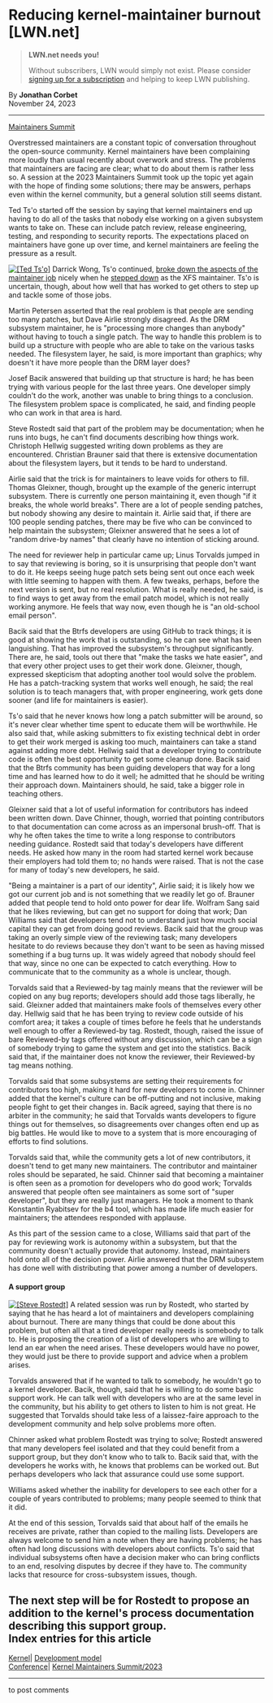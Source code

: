 # Reducing kernel-maintainer burnout [LWN.net]

> **LWN.net needs you!**
> 
> Without subscribers, LWN would simply not exist. Please consider [signing up for a subscription](/Promo/nst-nag2/subscribe) and helping to keep LWN publishing. 

By **Jonathan Corbet**  
November 24, 2023 

* * *

[Maintainers Summit](/Articles/951847/)

Overstressed maintainers are a constant topic of conversation throughout the open-source community. Kernel maintainers have been complaining more loudly than usual recently about overwork and stress. The problems that maintainers are facing are clear; what to do about them is rather less so. A session at the 2023 Maintainers Summit took up the topic yet again with the hope of finding some solutions; there may be answers, perhaps even within the kernel community, but a general solution still seems distant. 

Ted Ts'o started off the session by saying that kernel maintainers end up having to do all of the tasks that nobody else working on a given subsystem wants to take on. These can include patch review, release engineering, testing, and responding to security reports. The expectations placed on maintainers have gone up over time, and kernel maintainers are feeling the pressure as a result. 

[![\[Ted Ts'o\]](https://static.lwn.net/images/conf/2023/lpc/TedTso-sm.png)](/Articles/952037/) Darrick Wong, Ts'o continued, [broke down the aspects of the maintainer job](/ml/linux-xfs/169116630379.3243794.7476300844644954184.stgit@frogsfrogsfrogs/) nicely when he [stepped down](/ml/linux-xfs/169116629797.3243794.7024231508559123519.stgit@frogsfrogsfrogs/) as the XFS maintainer. Ts'o is uncertain, though, about how well that has worked to get others to step up and tackle some of those jobs. 

Martin Petersen asserted that the real problem is that people are sending too many patches, but Dave Airlie strongly disagreed. As the DRM subsystem maintainer, he is "processing more changes than anybody" without having to touch a single patch. The way to handle this problem is to build up a structure with people who are able to take on the various tasks needed. The filesystem layer, he said, is more important than graphics; why doesn't it have more people than the DRM layer does? 

Josef Bacik answered that building up that structure is hard; he has been trying with various people for the last three years. One developer simply couldn't do the work, another was unable to bring things to a conclusion. The filesystem problem space is complicated, he said, and finding people who can work in that area is hard. 

Steve Rostedt said that part of the problem may be documentation; when he runs into bugs, he can't find documents describing how things work. Christoph Hellwig suggested writing down problems as they are encountered. Christian Brauner said that there is extensive documentation about the filesystem layers, but it tends to be hard to understand. 

Airlie said that the trick is for maintainers to leave voids for others to fill. Thomas Gleixner, though, brought up the example of the generic interrupt subsystem. There is currently one person maintaining it, even though "if it breaks, the whole world breaks". There are a lot of people sending patches, but nobody showing any desire to maintain it. Airlie said that, if there are 100 people sending patches, there may be five who can be convinced to help maintain the subsystem; Gleixner answered that he sees a lot of "random drive-by names" that clearly have no intention of sticking around. 

The need for reviewer help in particular came up; Linus Torvalds jumped in to say that reviewing is boring, so it is unsurprising that people don't want to do it. He keeps seeing huge patch sets being sent out once each week with little seeming to happen with them. A few tweaks, perhaps, before the next version is sent, but no real resolution. What is really needed, he said, is to find ways to get away from the email patch model, which is not really working anymore. He feels that way now, even though he is "an old-school email person". 

Bacik said that the Btrfs developers are using GitHub to track things; it is good at showing the work that is outstanding, so he can see what has been languishing. That has improved the subsystem's throughput significantly. There are, he said, tools out there that "make the tasks we hate easier", and that every other project uses to get their work done. Gleixner, though, expressed skepticism that adopting another tool would solve the problem. He has a patch-tracking system that works well enough, he said; the real solution is to teach managers that, with proper engineering, work gets done sooner (and life for maintainers is easier). 

Ts'o said that he never knows how long a patch submitter will be around, so it's never clear whether time spent to educate them will be worthwhile. He also said that, while asking submitters to fix existing technical debt in order to get their work merged is asking too much, maintainers can take a stand against adding more debt. Hellwig said that a developer trying to contribute code is often the best opportunity to get some cleanup done. Bacik said that the Btrfs community has been guiding developers that way for a long time and has learned how to do it well; he admitted that he should be writing their approach down. Maintainers should, he said, take a bigger role in teaching others. 

Gleixner said that a lot of useful information for contributors has indeed been written down. Dave Chinner, though, worried that pointing contributors to that documentation can come across as an impersonal brush-off. That is why he often takes the time to write a long response to contributors needing guidance. Rostedt said that today's developers have different needs. He asked how many in the room had started kernel work because their employers had told them to; no hands were raised. That is not the case for many of today's new developers, he said. 

"Being a maintainer is a part of our identity", Airlie said; it is likely how we got our current job and is not something that we readily let go of. Brauner added that people tend to hold onto power for dear life. Wolfram Sang said that he likes reviewing, but can get no support for doing that work; Dan Williams said that developers tend not to understand just how much social capital they can get from doing good reviews. Bacik said that the group was taking an overly simple view of the reviewing task; many developers hesitate to do reviews because they don't want to be seen as having missed something if a bug turns up. It was widely agreed that nobody should feel that way, since no one can be expected to catch everything. How to communicate that to the community as a whole is unclear, though. 

Torvalds said that a Reviewed-by tag mainly means that the reviewer will be copied on any bug reports; developers should add those tags liberally, he said. Gleixner added that maintainers make fools of themselves every other day. Hellwig said that he has been trying to review code outside of his comfort area; it takes a couple of times before he feels that he understands well enough to offer a Reviewed-by tag. Rostedt, though, raised the issue of bare Reviewed-by tags offered without any discussion, which can be a sign of somebody trying to game the system and get into the statistics. Bacik said that, if the maintainer does not know the reviewer, their Reviewed-by tag means nothing. 

Torvalds said that some subsystems are setting their requirements for contributors too high, making it hard for new developers to come in. Chinner added that the kernel's culture can be off-putting and not inclusive, making people fight to get their changes in. Bacik agreed, saying that there is no arbiter in the community; he said that Torvalds wants developers to figure things out for themselves, so disagreements over changes often end up as big battles. He would like to move to a system that is more encouraging of efforts to find solutions. 

Torvalds said that, while the community gets a lot of new contributors, it doesn't tend to get many new maintainers. The contributor and maintainer roles should be separated, he said. Chinner said that becoming a maintainer is often seen as a promotion for developers who do good work; Torvalds answered that people often see maintainers as some sort of "super developer", but they are really just managers. He took a moment to thank Konstantin Ryabitsev for the b4 tool, which has made life much easier for maintainers; the attendees responded with applause. 

As this part of the session came to a close, Williams said that part of the pay for reviewing work is autonomy within a subsystem, but that the community doesn't actually provide that autonomy. Instead, maintainers hold onto all of the decision power. Airlie answered that the DRM subsystem has done well with distributing that power among a number of developers. 

#### A support group

[![\[Steve Rostedt\]](https://static.lwn.net/images/conf/2023/lpc/SteveRostedt-sm.png)](/Articles/952038/) A related session was run by Rostedt, who started by saying that he has heard a lot of maintainers and developers complaining about burnout. There are many things that could be done about this problem, but often all that a tired developer really needs is somebody to talk to. He is proposing the creation of a list of developers who are willing to lend an ear when the need arises. These developers would have no power, they would just be there to provide support and advice when a problem arises. 

Torvalds answered that if he wanted to talk to somebody, he wouldn't go to a kernel developer. Bacik, though, said that he is willing to do some basic support work. He can talk well with developers who are at the same level in the community, but his ability to get others to listen to him is not great. He suggested that Torvalds should take less of a laissez-faire approach to the development community and help solve problems more often. 

Chinner asked what problem Rostedt was trying to solve; Rostedt answered that many developers feel isolated and that they could benefit from a support group, but they don't know who to talk to. Bacik said that, with the developers he works with, he knows that problems can be worked out. But perhaps developers who lack that assurance could use some support. 

Williams asked whether the inability for developers to see each other for a couple of years contributed to problems; many people seemed to think that it did. 

At the end of this session, Torvalds said that about half of the emails he receives are private, rather than copied to the mailing lists. Developers are always welcome to send him a note when they are having problems; he has often had long discussions with developers about conflicts. Ts'o said that individual subsystems often have a decision maker who can bring conflicts to an end, resolving disputes by decree if they have to. The community lacks that resource for cross-subsystem issues, though. 

The next step will be for Rostedt to propose an addition to the kernel's process documentation describing this support group.  
Index entries for this article  
---  
[Kernel](/Kernel/Index)| [Development model](/Kernel/Index#Development_model)  
[Conference](/Archives/ConferenceIndex/)| [Kernel Maintainers Summit/2023](/Archives/ConferenceIndex/#Kernel_Maintainers_Summit-2023)  
  


* * *

to post comments 
